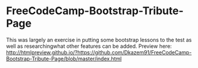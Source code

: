 # FreeCodeCamp-Bootstrap-Tribute-Page
This was largely an exercise in putting some bootstrap lessons to the test as well as researchingwhat other features can be added. 
Preview here:
http://htmlpreview.github.io/?https://github.com/Dkazem91/FreeCodeCamp-Bootstrap-Tribute-Page/blob/master/index.html
